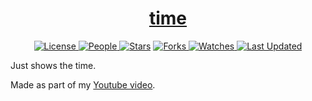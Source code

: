 <div align = "center">

<h1><a href="https://2kabhishek.github.io/time">time</a></h1>

<a href="https://github.com/2KAbhishek/time/blob/main/LICENSE">
<img alt="License" src="https://img.shields.io/github/license/2kabhishek/time?style=flat&color=eee&label="> </a>

<a href="https://github.com/2KAbhishek/time/graphs/contributors">
<img alt="People" src="https://img.shields.io/github/contributors/2kabhishek/time?style=flat&color=ffaaf2&label=People"> </a>

<a href="https://github.com/2KAbhishek/time/stargazers">
<img alt="Stars" src="https://img.shields.io/github/stars/2kabhishek/time?style=flat&color=98c379&label=Stars"></a>

<a href="https://github.com/2KAbhishek/time/network/members">
<img alt="Forks" src="https://img.shields.io/github/forks/2kabhishek/time?style=flat&color=66a8e0&label=Forks"> </a>

<a href="https://github.com/2KAbhishek/time/watchers">
<img alt="Watches" src="https://img.shields.io/github/watchers/2kabhishek/time?style=flat&color=f5d08b&label=Watches"> </a>

<a href="https://github.com/2KAbhishek/time/pulse">
<img alt="Last Updated" src="https://img.shields.io/github/last-commit/2kabhishek/time?style=flat&color=e06c75&label="> </a>

</div>

Just shows the time.

Made as part of my [Youtube video](https://youtu.be/evF_wp1TouM).
